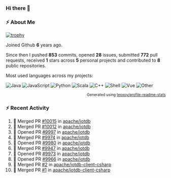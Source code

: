 ### Hi there 👋

### :zap: About Me

[![trophy](https://github-profile-trophy.vercel.app/?username=HTHou&theme=onedark)](https://github.com/ryo-ma/github-profile-trophy)
   
Joined Github **6** years ago.

Since then I pushed **853** commits, opened **28** issues, submitted **772** pull requests, received **1** stars across **5** personal projects and contributed to **8** public repositories.

Most used languages across my projects:

![Java](https://img.shields.io/static/v1?style=flat-square&label=%E2%A0%80&color=555&labelColor=%23b07219&message=Java%EF%B8%B194.4%25)
![JavaScript](https://img.shields.io/static/v1?style=flat-square&label=%E2%A0%80&color=555&labelColor=%23f1e05a&message=JavaScript%EF%B8%B11.4%25)
![Python](https://img.shields.io/static/v1?style=flat-square&label=%E2%A0%80&color=555&labelColor=%233572A5&message=Python%EF%B8%B10.7%25)
![Scala](https://img.shields.io/static/v1?style=flat-square&label=%E2%A0%80&color=555&labelColor=%23c22d40&message=Scala%EF%B8%B10.6%25)
![C++](https://img.shields.io/static/v1?style=flat-square&label=%E2%A0%80&color=555&labelColor=%23f34b7d&message=C%2B%2B%EF%B8%B10.6%25)
![Shell](https://img.shields.io/static/v1?style=flat-square&label=%E2%A0%80&color=555&labelColor=%2389e051&message=Shell%EF%B8%B10.4%25)
![Vue](https://img.shields.io/static/v1?style=flat-square&label=%E2%A0%80&color=555&labelColor=%2341b883&message=Vue%EF%B8%B10.3%25)
![Other](https://img.shields.io/static/v1?style=flat-square&label=%E2%A0%80&color=555&labelColor=%23ededed&message=Other%EF%B8%B11.2%25)

<p align="right"><sub>Generated using <a href="https://github.com/marketplace/actions/profile-readme-stats">teoxoy/profile-readme-stats</a></sub></p>


<!--![](https://github.com/HTHou/HTHou/blob/output/github-contribution-grid-snake.svg)-->

<!--![Haonan Hou's github stats](https://github-readme-stats.vercel.app/api?username=HTHou&count_private=true&show_icons=true&theme=onedark)-->

<!--![Haonan Hou's wakatime stats](https://github-readme-stats.vercel.app/api/wakatime?username=HTHou&layout=compact&theme=onedark)-->

<!--![Top Langs](https://github-readme-stats.vercel.app/api/top-langs/?username=HTHou&theme=onedark&layout=compact)-->

### :zap: Recent Activity
<!--START_SECTION:activity-->
1. 🎉 Merged PR [#10015](https://github.com/apache/iotdb/pull/10015) in [apache/iotdb](https://github.com/apache/iotdb)
2. 🎉 Merged PR [#10012](https://github.com/apache/iotdb/pull/10012) in [apache/iotdb](https://github.com/apache/iotdb)
3. 💪 Opened PR [#9997](https://github.com/apache/iotdb/pull/9997) in [apache/iotdb](https://github.com/apache/iotdb)
4. 🎉 Merged PR [#9974](https://github.com/apache/iotdb/pull/9974) in [apache/iotdb](https://github.com/apache/iotdb)
5. 💪 Opened PR [#9980](https://github.com/apache/iotdb/pull/9980) in [apache/iotdb](https://github.com/apache/iotdb)
6. 🎉 Merged PR [#9947](https://github.com/apache/iotdb/pull/9947) in [apache/iotdb](https://github.com/apache/iotdb)
7. 💪 Opened PR [#9973](https://github.com/apache/iotdb/pull/9973) in [apache/iotdb](https://github.com/apache/iotdb)
8. 💪 Opened PR [#9966](https://github.com/apache/iotdb/pull/9966) in [apache/iotdb](https://github.com/apache/iotdb)
9. 🎉 Merged PR [#2](https://github.com/apache/iotdb-client-csharp/pull/2) in [apache/iotdb-client-csharp](https://github.com/apache/iotdb-client-csharp)
10. 🎉 Merged PR [#1](https://github.com/apache/iotdb-client-csharp/pull/1) in [apache/iotdb-client-csharp](https://github.com/apache/iotdb-client-csharp)
<!--END_SECTION:activity-->

<!--
**HTHou/HTHou** is a ✨ _special_ ✨ repository because its `README.md` (this file) appears on your GitHub profile.

Here are some ideas to get you started:

- 🔭 I’m currently working on ...
- 🌱 I’m currently learning ...
- 👯 I’m looking to collaborate on ...
- 🤔 I’m looking for help with ...
- 💬 Ask me about ...
- 📫 How to reach me: ...
- 😄 Pronouns: ...
- ⚡ Fun fact: ...
-->
